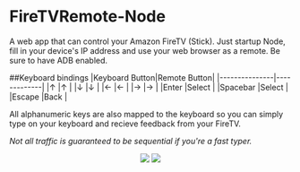 # FireTVRemote-Node
A web app that can control your Amazon FireTV (Stick). Just startup Node, fill in your device's IP address and use your web browser as a remote.
Be sure to have ADB enabled.

##Keyboard bindings
|Keyboard Button|Remote Button|
|---------------|-------------|
|↑              |↑            |
|↓              |↓            |
|←              |←            |
|→              |→            |
|Enter          |Select       |
|Spacebar       |Select       |
|Escape         |Back         |

All alphanumeric keys are also mapped to the keyboard so you can simply type on your keyboard and recieve feedback from your FireTV.

*Not all traffic is guaranteed to be sequential if you're a fast typer.*

<center><img src="http://i.imgur.com/hWTlubK.png">
<img src="http://i.imgur.com/MCPluXk.png"></center>
